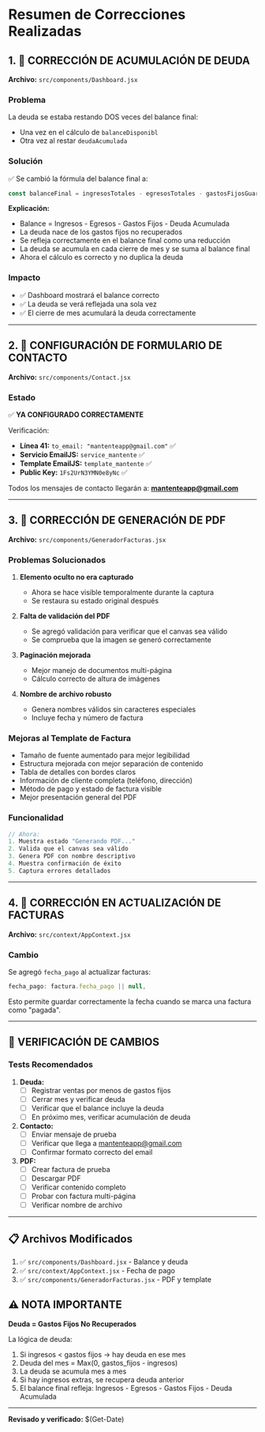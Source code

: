 # Resumen de Correcciones Realizadas

## 1. 🔧 CORRECCIÓN DE ACUMULACIÓN DE DEUDA
**Archivo:** `src/components/Dashboard.jsx`

### Problema
La deuda se estaba restando DOS veces del balance final:
- Una vez en el cálculo de `balanceDisponibl`
- Otra vez al restar `deudaAcumulada`

### Solución
✅ Se cambió la fórmula del balance final a:
```javascript
const balanceFinal = ingresosTotales - egresosTotales - gastosFijosGuardados - deudaAcumulada;
```

**Explicación:**
- Balance = Ingresos - Egresos - Gastos Fijos - Deuda Acumulada
- La deuda nace de los gastos fijos no recuperados
- Se refleja correctamente en el balance final como una reducción
- La deuda se acumula en cada cierre de mes y se suma al balance final
- Ahora el cálculo es correcto y no duplica la deuda

### Impacto
- ✅ Dashboard mostrará el balance correcto
- ✅ La deuda se verá reflejada una sola vez
- ✅ El cierre de mes acumulará la deuda correctamente

---

## 2. 📧 CONFIGURACIÓN DE FORMULARIO DE CONTACTO
**Archivo:** `src/components/Contact.jsx`

### Estado
✅ **YA CONFIGURADO CORRECTAMENTE**

Verificación:
- **Línea 41:** `to_email: "mantenteapp@gmail.com"` ✅
- **Servicio EmailJS:** `service_mantente` ✅
- **Template EmailJS:** `template_mantente` ✅
- **Public Key:** `1Fs2UrN3YMN0e8yNc` ✅

Todos los mensajes de contacto llegarán a: **mantenteapp@gmail.com**

---

## 3. 📄 CORRECCIÓN DE GENERACIÓN DE PDF
**Archivo:** `src/components/GeneradorFacturas.jsx`

### Problemas Solucionados

1. **Elemento oculto no era capturado**
   - Ahora se hace visible temporalmente durante la captura
   - Se restaura su estado original después

2. **Falta de validación del PDF**
   - Se agregó validación para verificar que el canvas sea válido
   - Se comprueba que la imagen se generó correctamente

3. **Paginación mejorada**
   - Mejor manejo de documentos multi-página
   - Cálculo correcto de altura de imágenes

4. **Nombre de archivo robusto**
   - Genera nombres válidos sin caracteres especiales
   - Incluye fecha y número de factura

### Mejoras al Template de Factura
- Tamaño de fuente aumentado para mejor legibilidad
- Estructura mejorada con mejor separación de contenido
- Tabla de detalles con bordes claros
- Información de cliente completa (teléfono, dirección)
- Método de pago y estado de factura visible
- Mejor presentación general del PDF

### Funcionalidad
```javascript
// Ahora:
1. Muestra estado "Generando PDF..."
2. Valida que el canvas sea válido
3. Genera PDF con nombre descriptivo
4. Muestra confirmación de éxito
5. Captura errores detallados
```

---

## 4. 💾 CORRECCIÓN EN ACTUALIZACIÓN DE FACTURAS
**Archivo:** `src/context/AppContext.jsx`

### Cambio
Se agregó `fecha_pago` al actualizar facturas:
```javascript
fecha_pago: factura.fecha_pago || null,
```

Esto permite guardar correctamente la fecha cuando se marca una factura como "pagada".

---

## 🧪 VERIFICACIÓN DE CAMBIOS

### Tests Recomendados

1. **Deuda:**
   - [ ] Registrar ventas por menos de gastos fijos
   - [ ] Cerrar mes y verificar deuda
   - [ ] Verificar que el balance incluye la deuda
   - [ ] En próximo mes, verificar acumulación de deuda

2. **Contacto:**
   - [ ] Enviar mensaje de prueba
   - [ ] Verificar que llega a mantenteapp@gmail.com
   - [ ] Confirmar formato correcto del email

3. **PDF:**
   - [ ] Crear factura de prueba
   - [ ] Descargar PDF
   - [ ] Verificar contenido completo
   - [ ] Probar con factura multi-página
   - [ ] Verificar nombre de archivo

---

## 📋 Archivos Modificados

1. ✅ `src/components/Dashboard.jsx` - Balance y deuda
2. ✅ `src/context/AppContext.jsx` - Fecha de pago
3. ✅ `src/components/GeneradorFacturas.jsx` - PDF y template

## ⚠️ NOTA IMPORTANTE

**Deuda = Gastos Fijos No Recuperados**

La lógica de deuda:
1. Si ingresos < gastos fijos → hay deuda en ese mes
2. Deuda del mes = Max(0, gastos_fijos - ingresos)
3. La deuda se acumula mes a mes
4. Si hay ingresos extras, se recupera deuda anterior
5. El balance final refleja: Ingresos - Egresos - Gastos Fijos - Deuda Acumulada

---

**Revisado y verificado:** $(Get-Date)